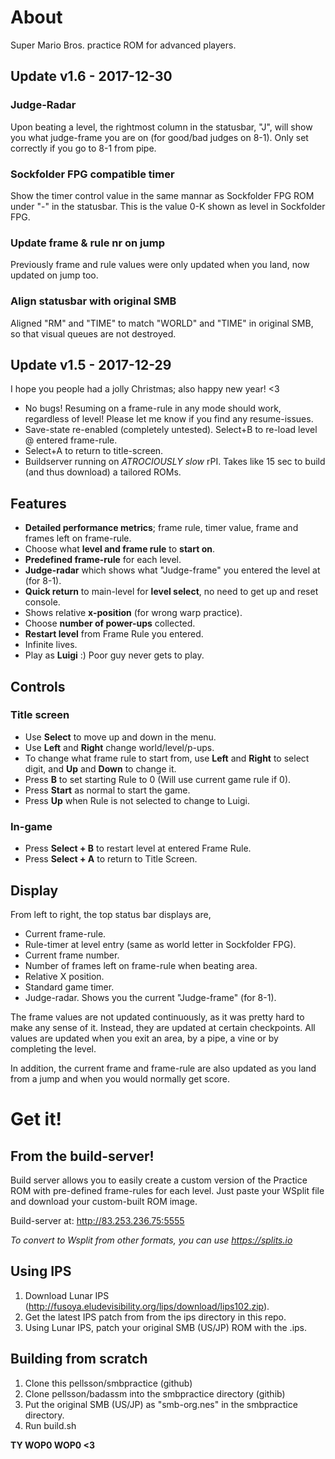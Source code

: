 # About

Super Mario Bros. practice ROM for advanced players.

## Update v1.6 - 2017-12-30

### Judge-Radar

Upon beating a level, the rightmost column in the statusbar, "J", will show you what judge-frame you are on (for good/bad judges on 8-1). Only set correctly if you go to 8-1 from pipe.

### Sockfolder FPG compatible timer

Show the timer control value in the same mannar as Sockfolder FPG ROM under "-" in the statusbar. This is the value 0-K shown as level in Sockfolder FPG.

### Update frame & rule nr on jump

Previously frame and rule values were only updated when you land, now updated on jump too.

### Align statusbar with original SMB

Aligned "RM" and "TIME" to match "WORLD" and "TIME" in original SMB, so that visual queues are not destroyed.

## Update v1.5 - 2017-12-29

I hope you people had a jolly Christmas; also happy new year! <3

* No bugs! Resuming on a frame-rule in any mode should work, regardless of level! Please let me know if you find any resume-issues.
* Save-state re-enabled (completely untested). Select+B to re-load level @ entered frame-rule.
* Select+A to return to title-screen.
* Buildserver running on _ATROCIOUSLY slow_ rPI. Takes like 15 sec to build (and thus download) a tailored ROMs.

## Features
* **Detailed performance metrics**; frame rule, timer value, frame and frames left on frame-rule.
* Choose what **level and frame rule** to **start on**.
* **Predefined frame-rule** for each level.
* **Judge-radar** which shows what "Judge-frame" you entered the level at (for 8-1).
* **Quick return** to main-level for **level select**, no need to get up and reset console.
* Shows relative **x-position** (for wrong warp practice).
* Choose **number of power-ups** collected.
* **Restart level** from Frame Rule you entered.
* Infinite lives.
* Play as **Luigi** :) Poor guy never gets to play.

## Controls
### Title screen
* Use **Select** to move up and down in the menu.
* Use **Left** and **Right** change world/level/p-ups.
* To change what frame rule to start from, use **Left** and **Right** to select digit, and **Up** and **Down** to change it.
* Press **B** to set starting Rule to 0 (Will use current game rule if 0).
* Press **Start** as normal to start the game.
* Press **Up** when Rule is not selected to change to Luigi.

### In-game
* Press **Select + B** to restart level at entered Frame Rule.
* Press **Select + A** to return to Title Screen.

## Display
From left to right, the top status bar displays are,

* Current frame-rule.
* Rule-timer at level entry (same as world letter in Sockfolder FPG).
* Current frame number.
* Number of frames left on frame-rule when beating area.
* Relative X position.
* Standard game timer.
* Judge-radar. Shows you the current "Judge-frame" (for 8-1).

The frame values are not updated continuously, as it was pretty hard to make any sense of it. Instead, they are updated at certain checkpoints. All values are updated when you exit an area, by a pipe, a vine or by completing the level.

In addition, the current frame and frame-rule are also updated as you land from a jump and when you would normally get score.

# Get it!

## From the build-server!

Build server allows you to easily create a custom version of the Practice ROM with pre-defined frame-rules for each level. Just paste your WSplit file and download your custom-built ROM image.

Build-server at: http://83.253.236.75:5555

*To convert to Wsplit from other formats, you can use https://splits.io*

## Using IPS

1. Download Lunar IPS (http://fusoya.eludevisibility.org/lips/download/lips102.zip).
2. Get the latest IPS patch from from the ips directory in this repo.
3. Using Lunar IPS, patch your original SMB (US/JP) ROM with the .ips.


## Building from scratch

1. Clone this pellsson/smbpractice (github)
2. Clone pellsson/badassm into the smbpractice directory (githib)
3. Put the original SMB (US/JP) as "smb-org.nes" in the smbpractice directory.
4. Run build.sh


**TY WOP0 WOP0 <3**